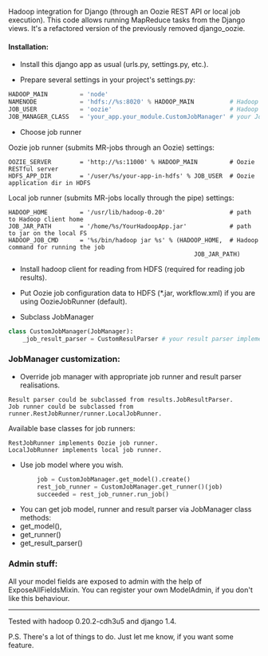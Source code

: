 Hadoop integration for Django (through an Oozie REST API or local job execution).
This code allows running MapReduce tasks from the Django views.
It's a refactored version of the previously removed django_oozie.
#### Installation:
- Install this django app as usual (urls.py, settings.py, etc.).
 
- Prepare several settings in your project's settings.py:
```python
HADOOP_MAIN         = 'node'
NAMENODE            = 'hdfs://%s:8020' % HADOOP_MAIN          # Hadoop namenode
JOB_USER            = 'oozie'                                 # Hadoop user for jobs & HDFS stuff
JOB_MANAGER_CLASS   = 'your_app.your_module.CustomJobManager' # your JobManager subclass
```

- Choose job runner

Oozie job runner (submits MR-jobs through an Oozie) settings:
```
OOZIE_SERVER        = 'http://%s:11000' % HADOOP_MAIN         # Oozie RESTful server
HDFS_APP_DIR        = '/user/%s/your-app-in-hdfs' % JOB_USER  # Oozie application dir in HDFS
```
Local job runner (submits MR-jobs locally through the pipe) settings:
```
HADOOP_HOME         = '/usr/lib/hadoop-0.20'                  # path to Hadoop client home 
JOB_JAR_PATH        = '/home/%s/YourHadoopApp.jar'            # path to jar on the local FS 
HADOOP_JOB_CMD      = '%s/bin/hadoop jar %s' % (HADOOP_HOME,  # Hadoop command for running the job
                                                    JOB_JAR_PATH) 
```

- Install hadoop client for reading from HDFS (required for reading job results).

- Put Oozie job configuration data to HDFS (*.jar, workflow.xml) if you are using OozieJobRunner (default).

- Subclass JobManager
```python
class CustomJobManager(JobManager):
    _job_result_parser = CustomResulParser # your result parser implementation
```
 
### JobManager customization:
- Override job manager with appropriate job runner and result parser realisations.
```
Result parser could be subclassed from results.JobResultParser.
Job runner could be subclassed from runner.RestJobRunner/runner.LocalJobRunner.
```
Available base classes for job runners:
```
RestJobRunner implements Oozie job runner.
LocalJobRunner implements local job runner.
```

- Use job model where you wish.
```python
        job = CustomJobManager.get_model().create()                          
        rest_job_runner = CustomJobManager.get_runner()(job)
        succeeded = rest_job_runner.run_job()
```

- You can get job model, runner and result parser via JobManager class methods: 
 - get_model(), 
 - get_runner()
 - get_result_parser()

### Admin stuff:
All your model fields are exposed to admin with the help of ExposeAllFieldsMixin.
You can register your own ModelAdmin, if you don't like this behaviour.

---

Tested with hadoop 0.20.2-cdh3u5 and django 1.4.

P.S. There's a lot of things to do. Just let me know, if you want some feature.
